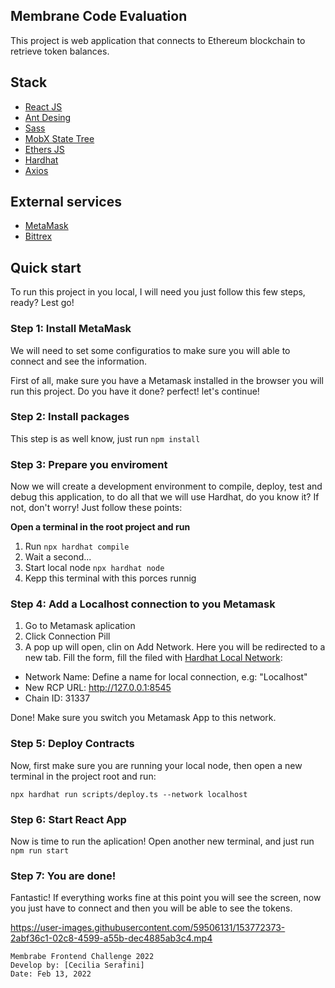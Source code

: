 Membrane Code Evaluation
---

This project is web application that connects to Ethereum blockchain to retrieve token balances.

## Stack
- [React JS](https://es.reactjs.org/docs/getting-started.html)
- [Ant Desing](https://ant.design/docs/react/introduce)
- [Sass](https://sass-lang.com/)
- [MobX State Tree](https://mobx-state-tree.js.org/intro/welcome)
- [Ethers JS](https://docs.ethers.io/v5/)
- [Hardhat](https://hardhat.org/)
- [Axios](https://axios-http.com/docs/intro)

## External services
- [MetaMask](https://metamask.io/)
- [Bittrex](https://bittrex.github.io/api/v3)

## Quick start
To run this project in you local, I will need you just follow this few steps, ready? Lest go!

### **Step 1: Install MetaMask**
We will need to set some configuratios to make sure you will able to connect and see the information.

First of all, make sure you have a Metamask installed in the browser you will run this project. Do you have it done? perfect! let's continue!

### **Step 2: Install packages**

This step is as well know, just run ```npm install```

### **Step 3: Prepare you enviroment**
Now we will create a development environment to compile, deploy, test and debug this application, to do all that we will use Hardhat, do you know it? If not, don't worry! Just follow these points:

**Open a terminal in the root project and run**
  1. Run `npx hardhat compile`
  2. Wait a second... 
  3. Start local node `npx hardhat node`
  4. Kepp this terminal with this porces runnig

### **Step 4: Add a Localhost connection to you Metamask**

  1. Go to Metamask aplication
  2. Click Connection Pill
  3. A pop up will open, clin on  Add Network. Here you will be redirected to a new tab. Fill the form, fill the filed with [Hardhat Local Network](https://www.youtube.com/watch?v=FTDEX3S1eqU):

  - Network Name: Define a name for local connection, e.g: "Localhost"
  - New RCP URL: http://127.0.0.1:8545
  - Chain ID: 31337

Done! Make sure you switch you Metamask App to this network.

### **Step 5: Deploy Contracts**

Now, first make sure you are running your local node, then open a new terminal in the project root and run:

```npx hardhat run scripts/deploy.ts --network localhost```

### **Step 6: Start React App**

Now is time to run the aplication! Open another new terminal, and just run `npm run start`

### **Step 7: You are done!**

Fantastic! If everything works fine at this point you will see the screen, now you just have to connect and then you will be able to see the tokens.

https://user-images.githubusercontent.com/59506131/153772373-2abf36c1-02c8-4599-a55b-dec4885ab3c4.mp4


```
Membrabe Frontend Challenge 2022
Develop by: [Cecilia Serafini]
Date: Feb 13, 2022
```
